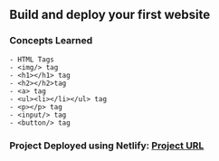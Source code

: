 ## Build and deploy your first website
### Concepts Learned
```
- HTML Tags
- <img/> tag
- <h1></h1> tag
- <h2></h2>tag
- <a> tag
- <ul><li></li></ul> tag
- <p></p> tag
- <input/> tag
- <button/> tag
```
### Project Deployed using Netlify: [Project URL](https://build-and-deploy-first-website.netlify.app/)
